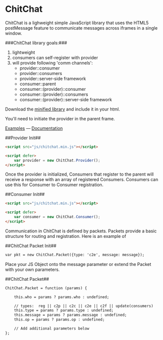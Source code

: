 ChitChat
========

ChitChat is a lighweight simple JavaScript library that uses the HTML5 postMessage feature to communicate messages across iframes in a single window.

###ChitChat library goals:###
1. lightweight
2. consumers can self-register with provider
3. will provide following 'comm channels':
    * provider::consumer
    * provider::consumers
    * provider::server-side framework
    * consumer::parent
    * consumer::(provider)::consumer
    * consumer::(provider)::consumers
    * consumer::(provider)::server-side framework

Download the [minified library]() and include it in your html.

You'll need to initiate the provider in the parent frame.

[Examples](https://github.com/cubicleDowns/ChitChat/examples/dynamic-concumers/) — [Documentation](https://github.com/cubicleDowns/ChitChat/docs/)

##Provider Init##
```html
<script src="js/chitchat.min.js"></script>

<script defer>
    var provider = new ChitChat.Provider();
</script>
```

Once the provider is initialized, Consumers that register to the parent will receive a response with an array of registered Consumers.  Consumers can use this for Consumer to Consumer registration.

##Consumer Init##
```html
<script src="js/chitchat.min.js"></script>

<script defer>
    var consumer = new ChitChat.Consumer();
</script>
```

Communication in ChitChat is defined by packets.   Packets provide a basic structure for routing and registration.   Here is an example of 

##ChitChat Packet Init##
```html
var pkt = new ChitChat.Packet({type: 'c2e', message: message});
```

Place your JS Object onto the message parameter or extend the Packet with your own parameters.

##ChitChat Packet##
```html
ChitChat.Packet = function (params) {

    this.who = params ? params.who : undefined;

    // types:  reg || c2p || c2c || c2e || c2f || update(consumers)
    this.type = params ? params.type : undefined;
    this.message = params ? params.message : undefined;
    this.op = params ? params.op : undefined;

    // Add additional parameters below
};
```
